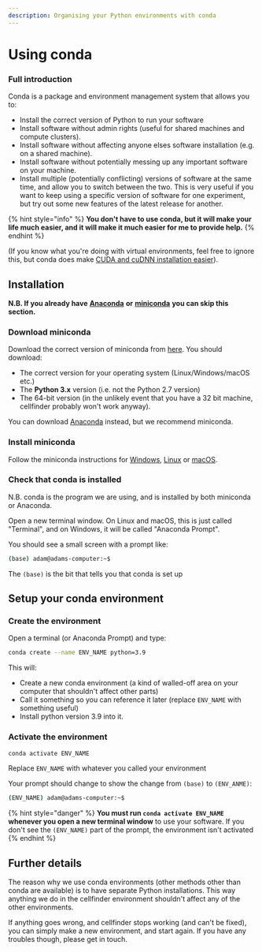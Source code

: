 ```yaml
---
description: Organising your Python environments with conda
---
```


# Using conda

### Full introduction

Conda is a package and environment management system that allows you to:

* Install the correct version of Python to run your software
* Install software without admin rights (useful for shared machines and compute clusters).
* Install software without affecting anyone elses software installation (e.g. on a shared machine).
* Install software without potentially messing up any important software on your machine.
* Install multiple (potentially conflicting) versions of software at the same time, and allow you to switch between the two. This is very useful if you want to keep using a specific version of software for one experiment, but try out some new features of the latest release for another.

{% hint style="info" %}
**You don't have to use conda, but it will make your life much easier, and it will make it much easier for me to provide help.**
{% endhint %}

(If you know what you're doing with virtual environments, feel free to ignore this, but conda does make [CUDA and cuDNN installation easier](https://app.gitbook.com/s/-MBiaoM-mTezn-t\_Tgpy/cellfinder/setting-up-your-gpu.md#installing-cuda-and-cudnn)).

## Installation

**N.B. If you already have** [**Anaconda**](https://www.anaconda.com) **or** [**miniconda**](https://docs.conda.io/en/latest/miniconda.html) **you can skip this section.**

### Download miniconda

Download the correct version of miniconda from [here](https://docs.conda.io/en/latest/miniconda.html). You should download:

* The correct version for your operating system (Linux/Windows/macOS etc.)
* The **Python 3.x** version (i.e. not the Python 2.7 version)
* The 64-bit version (in the unlikely event that you have a 32 bit machine, cellfinder probably won't work anyway).

You can download [Anaconda](https://www.anaconda.com) instead, but we recommend miniconda.

### Install miniconda

Follow the miniconda instructions for [Windows](https://conda.io/projects/conda/en/latest/user-guide/install/windows.html), [Linux](https://conda.io/projects/conda/en/latest/user-guide/install/linux.html) or [macOS](https://conda.io/projects/conda/en/latest/user-guide/install/macos.html).

### Check that conda is installed

N.B. conda is the program we are using, and is installed by both miniconda or Anaconda.

Open a new terminal window. On Linux and macOS, this is just called "Terminal", and on Windows, it will be called "Anaconda Prompt".

You should see a small screen with a prompt like:

```bash
(base) adam@adams-computer:~$
```

The `(base)` is the bit that tells you that conda is set up

## Setup your conda environment

### Create the environment

Open a terminal (or Anaconda Prompt) and type:

```bash
conda create --name ENV_NAME python=3.9
```

This will:

* Create a new conda environment (a kind of walled-off area on your computer that shouldn't affect other parts)
* Call it something so you can reference it later (replace `ENV_NAME` with something useful)
* Install python version 3.9 into it.&#x20;



### Activate the environment

```bash
conda activate ENV_NAME
```

Replace `ENV_NAME` with whatever you called your environment

Your prompt should change to show the change from `(base)` to `(ENV_ANME)`:

```bash
(ENV_NAME) adam@adams-computer:~$
```

{% hint style="danger" %}
**You must run `conda activate ENV_NAME` whenever you open a new terminal window** to use your software. If you don't see the `(ENV_NAME)` part of the prompt, the environment isn't activated
{% endhint %}

## Further details

The reason why we use conda environments (other methods other than conda are available) is to have separate Python installations. This way anything we do in the cellfinder environment shouldn't affect any of the other environments.

If anything goes wrong, and cellfinder stops working (and can't be fixed), you can simply make a new environment, and start again. If you have any troubles though, please get in touch.
